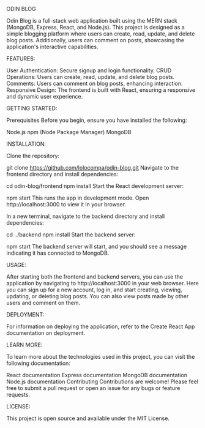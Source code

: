 ODIN BLOG

Odin Blog is a full-stack web application built using the MERN stack (MongoDB, Express, React, and Node.js). This project is designed as a simple blogging platform where users can create, read, update, and delete blog posts. Additionally, users can comment on posts, showcasing the application's interactive capabilities.

FEATURES:

User Authentication: Secure signup and login functionality.
CRUD Operations: Users can create, read, update, and delete blog posts.
Comments: Users can comment on blog posts, enhancing interaction.
Responsive Design: The frontend is built with React, ensuring a responsive and dynamic user experience.

GETTING STARTED: 

Prerequisites
Before you begin, ensure you have installed the following:

Node.js
npm (Node Package Manager)
MongoDB

INSTALLATION:

Clone the repository:

git clone https://github.com/lolocompa/odin-blog.git
Navigate to the frontend directory and install dependencies:

cd odin-blog/frontend
npm install
Start the React development server:

npm start
This runs the app in development mode. Open http://localhost:3000 to view it in your browser.

In a new terminal, navigate to the backend directory and install dependencies:

cd ../backend
npm install
Start the backend server:

npm start
The backend server will start, and you should see a message indicating it has connected to MongoDB.

USAGE:

After starting both the frontend and backend servers, you can use the application by navigating to http://localhost:3000 in your web browser. Here you can sign up for a new account, log in, and start creating, viewing, updating, or deleting blog posts. You can also view posts made by other users and comment on them.

DEPLOYMENT:

For information on deploying the application, refer to the Create React App documentation on deployment.

LEARN MORE:

To learn more about the technologies used in this project, you can visit the following documentation:

React documentation
Express documentation
MongoDB documentation
Node.js documentation
Contributing
Contributions are welcome! Please feel free to submit a pull request or open an issue for any bugs or feature requests.

LICENSE:

This project is open source and available under the MIT License.
